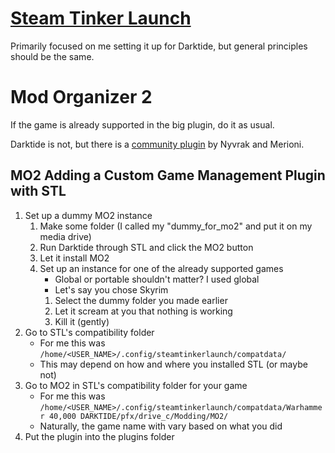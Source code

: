 # [Steam Tinker Launch](https://github.com/sonic2kk/steamtinkerlaunch)
Primarily focused on me setting it up for Darktide, but general principles should be the same.

# Mod Organizer 2
If the game is already supported in the big plugin, do it as usual.

Darktide is not, but there is a [community plugin](https://www.nexusmods.com/warhammer40kdarktide/mods/492) by Nyvrak and Merioni. 

## MO2 Adding a Custom Game Management Plugin with STL
1) Set up a dummy MO2 instance 
    1) Make some folder (I called my "dummy_for_mo2" and put it on my media drive)
    2) Run Darktide through STL and click the MO2 button
    3) Let it install MO2
    4) Set up an instance for one of the already supported games
        - Global or portable shouldn't matter? I used global
        - Let's say you chose Skyrim
        1) Select the dummy folder you made earlier
        2) Let it scream at you that nothing is working
        3) Kill it (gently)
2) Go to STL's compatibility folder
    - For me this was `/home/<USER_NAME>/.config/steamtinkerlaunch/compatdata/`
    - This may depend on how and where you installed STL (or maybe not)
3) Go to MO2 in STL's compatibility folder for your game
    - For me this was `/home/<USER_NAME>/.config/steamtinkerlaunch/compatdata/Warhammer 40,000 DARKTIDE/pfx/drive_c/Modding/MO2/`
    - Naturally, the game name with vary based on what you did
4) Put the plugin into the plugins folder